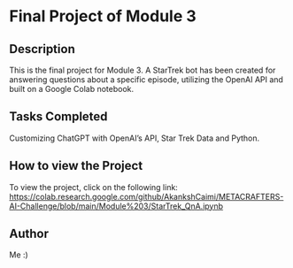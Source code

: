 # Final Project of Module 3

## Description
This is the final project for Module 3. A StarTrek bot has been created for answering questions about a specific episode, utilizing the OpenAI API and built on a Google Colab notebook.

## Tasks Completed
Customizing ChatGPT with OpenAI’s API, Star Trek Data and Python.

## How to view the Project
To view the project, click on the following link: 
https://colab.research.google.com/github/AkankshCaimi/METACRAFTERS-AI-Challenge/blob/main/Module%203/StarTrek_QnA.ipynb

## Author
Me :)

